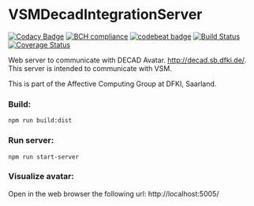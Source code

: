# VSMDecadIntegrationServer

[![Codacy Badge](https://api.codacy.com/project/badge/Grade/12d395482bfa4a75a81db74a552a373a)](https://www.codacy.com/app/acepero13/VSMDecadIntegrationServer?utm_source=github.com&amp;utm_medium=referral&amp;utm_content=acepero13/VSMDecadIntegrationServer&amp;utm_campaign=Badge_Grade)
[![BCH compliance](https://bettercodehub.com/edge/badge/acepero13/VSMDecadIntegrationServer?branch=master)](https://bettercodehub.com/)
[![codebeat badge](https://codebeat.co/badges/f387ad50-6d24-41d8-bb45-ec39de1b7958)](https://codebeat.co/projects/github-com-acepero13-vsmdecadintegrationserver-master)
[![Build Status](https://travis-ci.org/acepero13/VSMDecadIntegrationServer.svg?branch=master)](https://travis-ci.org/acepero13/VSMDecadIntegrationServer)
[![Coverage Status](https://coveralls.io/repos/github/acepero13/VSMDecadIntegrationServer/badge.svg?branch=master)](https://coveralls.io/github/acepero13/VSMDecadIntegrationServer?branch=master)

Web server to communicate with DECAD Avatar. http://decad.sb.dfki.de/. This server is intended to communicate with VSM.

This is part of the Affective Computing Group at DFKI, Saarland. 

### Build:
`npm run build:dist`

### Run server:
`npm run start-server`

### Visualize avatar:
Open in the web browser the following url:
http://localhost:5005/

